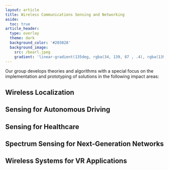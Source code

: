 ```yaml
---
layout: article
title: Wireless Communications Sensing and Networking
aside:
  toc: true
article_header:
  type: overlay
  theme: dark
  background_color: '#203028'
  background_image:
    src: /bearl.jpeg
    gradient: 'linear-gradient(135deg, rgba(34, 139, 87 , .4), rgba(139, 34, 139, .4))'
---
```


Our group develops theories and algorithms with a special focus on the implementation and prototyping of solutions in the following impact areas:

<h2>Wireless Localization</h2>
<h2>Sensing for Autonomous Driving</h2>
<h2>Sensing for Healthcare</h2>
<h2>Spectrum Sensing for Next-Generation Networks</h2>
<h2>Wireless Systems for VR Applications</h2>

<!--more-->
